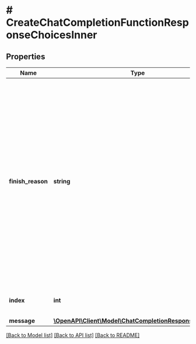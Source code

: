 # # CreateChatCompletionFunctionResponseChoicesInner

## Properties

Name | Type | Description | Notes
------------ | ------------- | ------------- | -------------
**finish_reason** | **string** | The reason the model stopped generating tokens. This will be &#x60;stop&#x60; if the model hit a natural stop point or a provided stop sequence, &#x60;length&#x60; if the maximum number of tokens specified in the request was reached, &#x60;content_filter&#x60; if content was omitted due to a flag from our content filters, or &#x60;function_call&#x60; if the model called a function. |
**index** | **int** | The index of the choice in the list of choices. |
**message** | [**\OpenAPI\Client\Model\ChatCompletionResponseMessage**](ChatCompletionResponseMessage.md) |  |

[[Back to Model list]](../../README.md#models) [[Back to API list]](../../README.md#endpoints) [[Back to README]](../../README.md)
